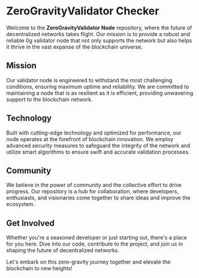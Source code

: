 # ZeroGravityValidator Checker

Welcome to the **ZeroGravityValidator Node** repository, where the future of decentralized networks takes flight. Our mission is to provide a robust and reliable 0g validator node that not only supports the network but also helps it thrive in the vast expanse of the blockchain universe.

## Mission
Our validator node is engineered to withstand the most challenging conditions, ensuring maximum uptime and reliability. We are committed to maintaining a node that is as resilient as it is efficient, providing unwavering support to the blockchain network.

## Technology
Built with cutting-edge technology and optimized for performance, our node operates at the forefront of blockchain innovation. We employ advanced security measures to safeguard the integrity of the network and utilize smart algorithms to ensure swift and accurate validation processes.

## Community
We believe in the power of community and the collective effort to drive progress. Our repository is a hub for collaboration, where developers, enthusiasts, and visionaries come together to share ideas and improve the ecosystem.

## Get Involved
Whether you're a seasoned developer or just starting out, there's a place for you here. Dive into our code, contribute to the project, and join us in shaping the future of decentralized networks.

Let's embark on this zero-gravity journey together and elevate the blockchain to new heights!


